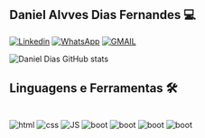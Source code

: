 
## Daniel Alvves Dias Fernandes 💻

[![Linkedin](https://img.shields.io/badge/LinkedIn-0077B5?style=for-the-badge&logo=linkedin&logoColor=white)](https://www.linkedin.com/in/daniel-dias-577227315/) 
[![WhatsApp](https://img.shields.io/badge/WhatsApp-25D366?style=for-the-badge&logo=whatsapp&logoColor=white)](https://wa.me/5561999523338?text=) 
[![GMAIL](https://img.shields.io/badge/Gmail-D14836?style=for-the-badge&logo=gmail&logoColor=white)](mailto:danieldias0312@gmail.com) 

![Daniel Dias GitHub stats](https://github-readme-stats.vercel.app/api?username=Danieldiaxf&show_icons=true&theme=tokyonight)

## Linguagens e Ferramentas 🛠️

<div style="display: inline_block"><br/>
    <img align="center"  alt="html"  src="https://img.shields.io/badge/HTML5-E34F26?style=for-the-badge&logo=html5&logoColor=white"/>
    <img align="center"  alt="css"  src="https://img.shields.io/badge/CSS3-1572B6?style=for-the-badge&logo=css3&logoColor=white"/>
    <img align="center"  alt="JS"  src="https://img.shields.io/badge/JavaScript-F7DF1E?style=for-the-badge&logo=javascript&logoColor=black"/>
    <img align="center"  alt="boot"  src="https://img.shields.io/badge/Bootstrap-563D7C?style=for-the-badge&logo=bootstrap&logoColor=white"/>
    <img align="center"  alt="boot"  src="https://img.shields.io/badge/Python-3776AB?style=for-the-badge&logo=python&logoColor=white"/>
    <img align="center"  alt="boot"  src="https://img.shields.io/badge/ChatGPT-74aa9c?style=for-the-badge&logo=openai&logoColor=white"/>
    <img align="center"  alt="boot"  src="https://img.shields.io/badge/Google%20Gemini-8E75B2?style=for-the-badge&logo=googlegemini&logoColor=white"/>
</div>

